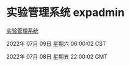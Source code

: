 # 实验管理系统 expadmin
[实验管理系统](http://219.139.198.62:56808/expadmin-782313d2-e1b1-4ea7-932e-3a55e6a1a4d0/)

2022年 07月 09日 星期六 06:00:02 CST

2022年 07月 08日 星期五 22:00:02 GMT
